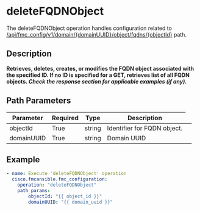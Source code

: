 # deleteFQDNObject

The deleteFQDNObject operation handles configuration related to [/api/fmc_config/v1/domain/{domainUUID}/object/fqdns/{objectId}](/paths//api/fmc_config/v1/domain/{domain_uuid}/object/fqdns/{object_id}.md) path.&nbsp;
## Description
**Retrieves, deletes, creates, or modifies the FQDN object associated with the specified ID. If no ID is specified for a GET, retrieves list of all FQDN objects. _Check the response section for applicable examples (if any)._**

## Path Parameters
| Parameter | Required | Type | Description |
| --------- | -------- | ---- | ----------- |
| objectId | True | string <td colspan=3> Identifier for FQDN object. |
| domainUUID | True | string <td colspan=3> Domain UUID |

## Example
```yaml
- name: Execute 'deleteFQDNObject' operation
  cisco.fmcansible.fmc_configuration:
    operation: "deleteFQDNObject"
    path_params:
        objectId: "{{ object_id }}"
        domainUUID: "{{ domain_uuid }}"

```